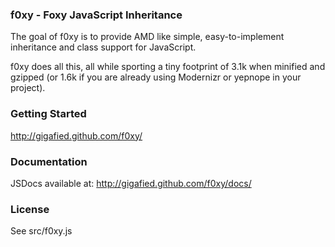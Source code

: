 ### f0xy - Foxy JavaScript Inheritance


The goal of f0xy is to provide AMD like simple, easy-to-implement inheritance and class support for JavaScript.

f0xy does all this, all while sporting a tiny footprint of 3.1k when minified and gzipped (or 1.6k if you are already using Modernizr or yepnope in your project).

### Getting Started

http://gigafied.github.com/f0xy/

### Documentation

JSDocs available at: http://gigafied.github.com/f0xy/docs/

### License

See src/f0xy.js